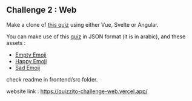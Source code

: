 
## Challenge 2 : Web

Make a clone of [this quiz](https://quizzito.com/main/quizzito/tryquiz/start/tha3lab) using either Vue, Svelte or Angular.

You can make use of this [quiz](https://quizzito.com/main/assets/try_quiz/quizzes/tha3lab.json) in JSON format (it is in arabic), and these assets :
* [Empty Emoji](https://quizzito.com/main/assets/images/quiz/emptyemoji.png)
* [Happy Emoji](https://quizzito.com/main/assets/images/quiz/happyemoji.png)
* [Sad Emoji](https://quizzito.com/main/assets/images/quiz/sademoji.png)

check readme in frontend/src folder.

website link : https://quizzito-challenge-web.vercel.app/
